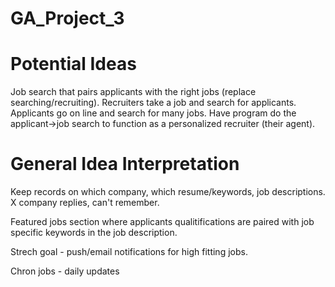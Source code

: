 # GA_Project_3

# Potential Ideas

Job search that pairs applicants with the right jobs (replace searching/recruiting).
        Recruiters take a job and search for applicants. Applicants go on line and search for many jobs. Have program do the applicant->job search to function as a personalized recruiter (their agent).

# General Idea Interpretation

Keep records on which company, which resume/keywords, job descriptions. X company replies, can't remember.

Featured jobs section where applicants qualitifications are paired with job specific keywords in the job description.

Strech goal - push/email notifications for high fitting jobs.

Chron jobs - daily updates